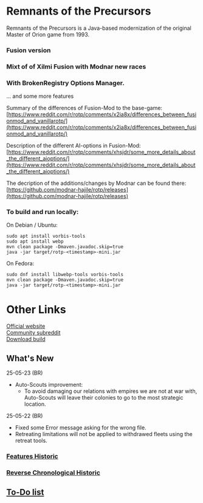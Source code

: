 # Remnants of the Precursors

Remnants of the Precursors is a Java-based modernization of the original Master of Orion game from 1993. <br/>

### Fusion version
### Mixt of of Xilmi Fusion with Modnar new races
### With BrokenRegistry Options Manager. <br/>
... and some more features

Summary of the differences of Fusion-Mod to the base-game:
        [https://www.reddit.com/r/rotp/comments/x2ia8x/differences_between_fusionmod_and_vanillarotp/](https://www.reddit.com/r/rotp/comments/x2ia8x/differences_between_fusionmod_and_vanillarotp/) <br/>

Description of the different AI-options in Fusion-Mod:
        [https://www.reddit.com/r/rotp/comments/xhsjdr/some_more_details_about_the_different_aioptions/](https://www.reddit.com/r/rotp/comments/xhsjdr/some_more_details_about_the_different_aioptions/) <br/>

The decription of the additions/changes by Modnar can be found there: <br/>
	[https://github.com/modnar-hajile/rotp/releases](https://github.com/modnar-hajile/rotp/releases) <br/>


### To build and run locally:

On Debian / Ubuntu:

```
sudo apt install vorbis-tools
sudo apt install webp
mvn clean package -Dmaven.javadoc.skip=true
java -jar target/rotp-<timestamp>-mini.jar
```

On Fedora:

```
sudo dnf install libwebp-tools vorbis-tools
mvn clean package -Dmaven.javadoc.skip=true
java -jar target/rotp-<timestamp>-mini.jar
```

# Other Links
[Official website](https://www.remnantsoftheprecursors.org/) <br/>
[Community subreddit](https://www.reddit.com/r/rotp/) <br/>
[Download build](https://rayfowler.itch.io/remnants-of-the-precursors)


## What's New

25-05-23 (BR)
- Auto-Scouts improvement:
  - To avoid damaging our relations with empires we are not at war with, Auto-Scouts will leave their colonies to go to the most strategic location.

25-05-22 (BR)
- Fixed some Error message asking for the wrong file.
- Retreating limitations will not be applied to withdrawed fleets using the retreat tools.


### [Features Historic](https://github.com/BrokenRegistry/Rotp-Fusion/blob/main/FeaturesChanges.md)

### [Reverse Chronological Historic](https://github.com/BrokenRegistry/Rotp-Fusion/blob/main/DetailedChanges.md)


## [To-Do list](https://github.com/BrokenRegistry/Rotp-Fusion/blob/main/TodoList.md)
